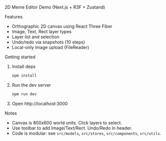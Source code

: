 2D Meme Editor Demo (Next.js + R3F + Zustand)

Features
- Orthographic 2D canvas using React Three Fiber
- Image, Text, Rect layer types
- Layer list and selection
- Undo/redo via snapshots (10 steps)
- Local-only image upload (FileReader)

Getting started
1. Install deps
	```bash
	npm install
	```
2. Run the dev server
	```bash
	npm run dev
	```
3. Open http://localhost:3000

Notes
- Canvas is 800x600 world units. Click layers to select.
- Use toolbar to add Image/Text/Rect. Undo/Redo in header.
- Code is modular: see `src/models`, `src/stores`, `src/components`, `src/utils`.
